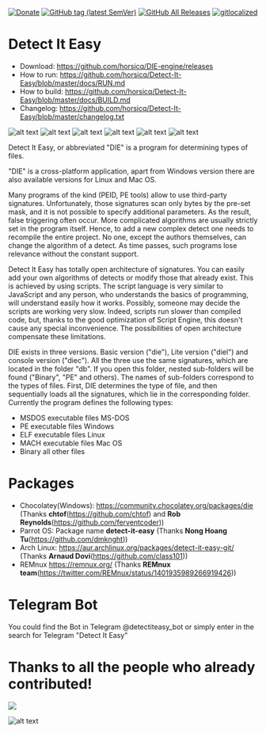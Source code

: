 [![Donate](https://img.shields.io/badge/Donate-PayPal-green.svg)](https://www.paypal.com/cgi-bin/webscr?cmd=_s-xclick&hosted_button_id=NF3FBD3KHMXDN)
[![GitHub tag (latest SemVer)](https://img.shields.io/github/tag/horsicq/DIE-engine.svg)](http://ntinfo.biz)
[![GitHub All Releases](https://img.shields.io/github/downloads/horsicq/DIE-engine/total.svg)](http://ntinfo.biz)
[![gitlocalized ](https://gitlocalize.com/repo/4736/whole_project/badge.svg)](https://github.com/horsicq/XTranslation)

Detect It Easy
==============

* Download: https://github.com/horsicq/DIE-engine/releases
* How to run: https://github.com/horsicq/Detect-It-Easy/blob/master/docs/RUN.md
* How to build: https://github.com/horsicq/Detect-It-Easy/blob/master/docs/BUILD.md
* Changelog: https://github.com/horsicq/Detect-It-Easy/blob/master/changelog.txt

![alt text](https://github.com/horsicq/Detect-It-Easy/blob/master/docs/1.png "1")
![alt text](https://github.com/horsicq/Detect-It-Easy/blob/master/docs/2.png "2")
![alt text](https://github.com/horsicq/Detect-It-Easy/blob/master/docs/3.png "3")
![alt text](https://github.com/horsicq/Detect-It-Easy/blob/master/docs/4.png "4")
![alt text](https://github.com/horsicq/Detect-It-Easy/blob/master/docs/5.png "5")
![alt text](https://github.com/horsicq/Detect-It-Easy/blob/master/docs/6.png "6")

Detect It Easy, or abbreviated "DIE" is a program for determining types of files.

"DIE" is a cross-platform application, apart from Windows version there are also
available versions for Linux and Mac OS.

Many programs of the kind (PEID, PE tools) allow to use third-party signatures.
Unfortunately, those signatures scan only bytes by the pre-set mask, and it is
not possible to specify additional parameters. As the result, false triggering
often occur. More complicated algorithms are usually strictly set in the program
itself. Hence, to add a new complex detect one needs to recompile the entire
project. No one, except the authors themselves, can change the algorithm of
a detect. As time passes, such programs lose relevance without the constant support.

Detect It Easy has totally open architecture of signatures. You can easily
add your own algorithms of detects or modify those that already exist. This
is achieved by using scripts. The script language is very similar to JavaScript
and any person, who understands the basics of programming, will understand easily
how it works. Possibly, someone may decide the scripts are working very slow.
Indeed, scripts run slower than compiled code, but, thanks to the good optimization
of Script Engine, this doesn't cause any special inconvenience. The possibilities
of open architecture compensate these limitations.

DIE exists in three versions. Basic version ("die"), Lite version ("diel") and
console version ("diec"). All the three use the same signatures, which are located
in the folder "db". If you open this folder, nested sub-folders will be found
("Binary", "PE" and others). The names of sub-folders correspond to the types of files.
First, DIE determines the type of file, and then sequentially loads all the signatures,
which lie in the corresponding folder. Currently the program defines the following types:

* MSDOS executable files MS-DOS
* PE executable files Windows
* ELF executable files Linux
* MACH executable files Mac OS
* Binary all other files

Packages
=======

- Chocolatey(Windows): https://community.chocolatey.org/packages/die (Thanks **chtof**(https://github.com/chtof) and **Rob Reynolds**(https://github.com/ferventcoder))
- Parrot OS: Package name **detect-it-easy** (Thanks **Nong Hoang Tu**(https://github.com/dmknght))
- Arch Linux: https://aur.archlinux.org/packages/detect-it-easy-git/ (Thanks **Arnaud Dovi**(https://github.com/class101))
- REMnux https://remnux.org/ (Thanks **REMnux team**(https://twitter.com/REMnux/status/1401935989266919426))

Telegram Bot
=======

You could find the Bot in Telegram @detectiteasy_bot or simply enter in the search for Telegram "Detect It Easy"


Thanks to all the people who already contributed!
=======

<a href="https://github.com/horsicq/Detect-It-Easy/graphs/contributors">
  <img src="https://contrib.rocks/image?repo=horsicq/Detect-It-Easy" />
</a>

![alt text](https://github.com/horsicq/Detect-It-Easy/blob/master/mascots/logo.png "Mascot")



